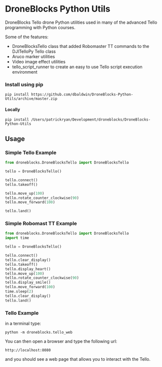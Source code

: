 # DroneBlocks Python Utils

DroneBlocks Tello drone Python utilities used in many of the advanced Tello programming with Python courses.

Some of the features:

* DroneBlocksTello class that added Robomaster TT commands to the DJITelloPy Tello class
* Aruco marker utilities
* Video image effect utilities
* tello_script_runner to create an easy to use Tello script execution environment


### Install using pip
```shell
pip install https://github.com/dbaldwin/DroneBlocks-Python-Utils/archive/master.zip
```

#### Locally
```shell
pip install /Users/patrickryan/Development/droneblocks/DroneBlocks-Python-Utils

```

## Usage

### Simple Tello Example

```python
from droneblocks.DroneBlocksTello import DroneBlocksTello

tello = DroneBlocksTello()

tello.connect()
tello.takeoff()

tello.move_up(100)
tello.rotate_counter_clockwise(90)
tello.move_forward(100)

tello.land()

```

### Simple Robomast TT Example
```python
from droneblocks.DroneBlocksTello import DroneBlocksTello
import time

tello = DroneBlocksTello()

tello.connect()
tello.clear_display()
tello.takeoff()
tello.display_heart()
tello.move_up(100)
tello.rotate_counter_clockwise(90)
tello.display_smile()
tello.move_forward(100)
time.sleep(2)
tello.clear_display()
tello.land()

```

### Tello Example

in a terminal type:
```shell
python -m droneblocks.tello_web
```

You can then open a browser and type the following url:

`http://localhost:8080`

and you should see a web page that allows you to interact with the Tello.
